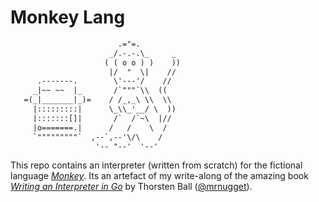 # Monkey Lang

```txt
                        .="=.
                      _/.-.-.\_     _
                     ( ( o o ) )    ))
                      |/  "  \|    //
      .-------.        \'---'/    //
     _|~~ ~~  |_       /`"""`\\  ((
   =(_|_______|_)=    / /_,_\ \\  \\
     |:::::::::|      \_\\_'__/ \  ))
     |:::::::[]|       /`  /`~\  |//
     |o=======.|      /   /    \  /
     `"""""""""`  ,--`,--'\/\    /
                   '-- "--'  '--'
```

This repo contains an interpreter (written from scratch) for the fictional language _[Monkey](https://monkeylang.org/)_.
Its an artefact of my write-along of the amazing book _[Writing an Interpreter in Go](https://interpreterbook.com/)_ by Thorsten Ball ([@mrnugget](https://github.com/mrnugget)).
